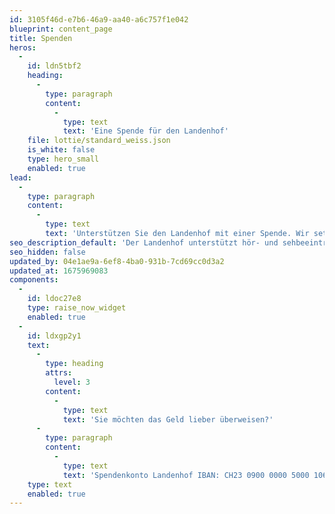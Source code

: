 ```yaml
---
id: 3105f46d-e7b6-46a9-aa40-a6c757f1e042
blueprint: content_page
title: Spenden
heros:
  -
    id: ldn5tbf2
    heading:
      -
        type: paragraph
        content:
          -
            type: text
            text: 'Eine Spende für den Landenhof'
    file: lottie/standard_weiss.json
    is_white: false
    type: hero_small
    enabled: true
lead:
  -
    type: paragraph
    content:
      -
        type: text
        text: 'Unterstützen Sie den Landenhof mit einer Spende. Wir setzen Ihre Spende auf jeden Fall dafür ein, Kindern und Jugendlichen mit einer Hör- oder Sehbeeinträchtigung kleine und grosse Wünsche zu erfüllen oder ihnen zusätzliche Hilfeleistungen zu ermöglichen. Herzlichen Dank für Ihre wertvolle Unterstützung!'
seo_description_default: 'Der Landenhof unterstützt hör- und sehbeeinträchtigte Kinder & Jugendliche in ihrem selbstbestimmten Leben durch Förderung ihrer Fähigkeiten & Entwicklung'
seo_hidden: false
updated_by: 04e1ae9a-6ef8-4ba0-931b-7cd69cc0d3a2
updated_at: 1675969083
components:
  -
    id: ldoc27e8
    type: raise_now_widget
    enabled: true
  -
    id: ldxgp2y1
    text:
      -
        type: heading
        attrs:
          level: 3
        content:
          -
            type: text
            text: 'Sie möchten das Geld lieber überweisen?'
      -
        type: paragraph
        content:
          -
            type: text
            text: 'Spendenkonto Landenhof IBAN: CH23 0900 0000 5000 1067 6'
    type: text
    enabled: true
---
```

